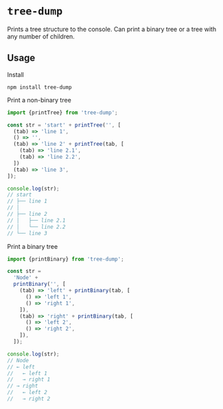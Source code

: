 # `tree-dump`

Prints a tree structure to the console. Can print a binary tree or a tree with any number of children.

## Usage

Install

```
npm install tree-dump
```

Print a non-binary tree

```js
import {printTree} from 'tree-dump';

const str = 'start' + printTree('', [
  (tab) => 'line 1',
  () => '',
  (tab) => 'line 2' + printTree(tab, [
    (tab) => 'line 2.1',
    (tab) => 'line 2.2',
  ])
  (tab) => 'line 3',
]);

console.log(str);
// start
// ├── line 1
// │
// ├── line 2
// │   ├── line 2.1
// │   └── line 2.2
// └── line 3
```

Print a binary tree

```js
import {printBinary} from 'tree-dump';

const str =
  'Node' +
  printBinary('', [
    (tab) => 'left' + printBinary(tab, [
      () => 'left 1',
      () => 'right 1',
    ]),
    (tab) => 'right' + printBinary(tab, [
      () => 'left 2',
      () => 'right 2',
    ]),
  ]);

console.log(str);
// Node
// ← left
//   ← left 1
//   → right 1
// → right
//   ← left 2
//   → right 2
```
